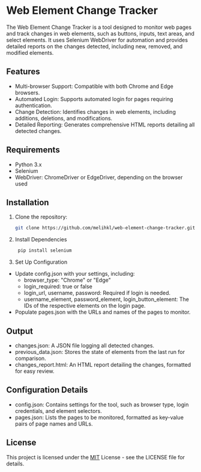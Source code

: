 # Web Element Change Tracker

The Web Element Change Tracker is a tool designed to monitor web pages and track changes in web elements, such as buttons, inputs, text areas, and select elements. It uses Selenium WebDriver for automation and provides detailed reports on the changes detected, including new, removed, and modified elements.

## Features
- Multi-browser Support: Compatible with both Chrome and Edge browsers.
- Automated Login: Supports automated login for pages requiring authentication.
- Change Detection: Identifies changes in web elements, including additions, deletions, and modifications.
- Detailed Reporting: Generates comprehensive HTML reports detailing all detected changes.

## Requirements
- Python 3.x
- Selenium
- WebDriver: ChromeDriver or EdgeDriver, depending on the browser used

## Installation
1. Clone the repository:
    ```bash
    git clone https://github.com/melihkl/web-element-change-tracker.git
    ```
2. Install Dependencies
   ```bash
    pip install selenium
    ```
3. Set Up Configuration
  - Update config.json with your settings, including:
    - browser_type: "Chrome" or "Edge"
    - login_required: true or false
    - login_url, username, password: Required if login is needed.
    - username_element, password_element, login_button_element: The IDs of the respective elements on the login page.
  - Populate pages.json with the URLs and names of the pages to monitor.

## Output
- changes.json: A JSON file logging all detected changes.
- previous_data.json: Stores the state of elements from the last run for comparison.
- changes_report.html: An HTML report detailing the changes, formatted for easy review.

## Configuration Details
- config.json: Contains settings for the tool, such as browser type, login credentials, and element selectors.
- pages.json: Lists the pages to be monitored, formatted as key-value pairs of page names and URLs.

## License
This project is licensed under the [MIT](https://choosealicense.com/licenses/mit/) License - see the LICENSE file for details.
